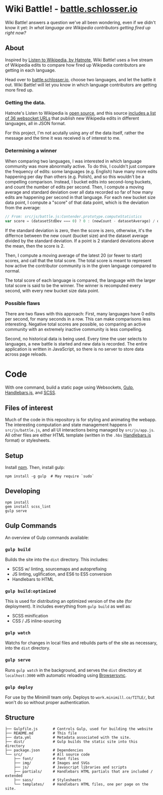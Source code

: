 Wiki Battle! - [battle.schlosser.io](http://battle.schlosser.io)
================================================================

Wiki Battle! answers a question we've all been wondering, even if we didn't know it yet: _In what language are Wikipedia contributors getting fired up right now?_

## About

Inspired by [Listen to Wikipedia, by Hatnote][hatnote], Wiki Battle! uses a live stream of Wikipedia edits to compare how fired up Wikipedia contributors are getting in each language.

Head over to [battle.schlosser.io](http://battle.schlosser.io), choose two languages, and let the battle it out.  Wiki Battle! will let you know in which language contributors are getting more fired up.

### Getting the data.

Hatnote's Listen to Wikipedia is [open source][hatnote-github], and this source [includes a list of 36 websocket URLs][hatnote-github-js] that publish new Wikipedia edits in different languages, all in JSON format.

For this project, I'm not acutally using any of the data itself, rather the message and the time it was received is of interest to me.

### Determining a winner

When comparing two languages, I was interested in which language community was more abnormally active.  To do this, I couldn't just compare the frequency of edits: some languages (e.g. English) have many more edits happening per day than others (e.g. Polish), and so this wouldn't be a compelling comparison.  Instead, I bucket edits into second-long buckets, and count the number of edits per second. Then, I compute a moving average and standard deviation over all data recorded so far of how many edits are happening per second in that language. For each new bucket size data point, I compute a "score" of that data point, which is the deviation from the average:

```js
// From: src/js/battle.js:Contender.prototype.computeStatistics
var score = (datasetStdDev === 0) ? 0 : (newCount - datasetAverage) / datasetStdDev;
```

If the standard deviation is zero, then the score is zero, otherwise, it's the differnce between the new count (bucket size) and the dataset average divided by the standard deviation.  If a point is 2 standard deviations above the mean, then the score is 2.

Then, I compute a moving average of the latest 20 (or fewer to start) scores, and call that the total score.  The total score is meant to represent how active the contributor community is in the given language compared to normal. 

The total score of each language is compared, the language with the larger total score is said to be the winner.  The winner is recomputed every second, with every new bucket size data point.

### Possible flaws

There are two flaws with this approach:  First, many languages have 0 edits per second, for many seconds in a row.  This can make comparisons less interesting.  Negative total scores are possible, so comparing an active community with an extremely inactive community is less compelling.

Second, no historical data is being used.  Every time the user selects to languages, a new battle is started and new data is recorded.  The entire application is written in JavaScript, so there is no server to store data across page reloads.

# Code

With one command, build a static page using Websockets, [Gulp][gulp], [Handlebars.js][handlebars], and [SCSS][scss].

## Files of interest

Much of the code in this repository is for styling and animating the webapp.  The interesting computation and state management happens in `src/js/battle.js`, and all UI interactions being managed by `src/js/app.js`.  All other files are either HTML template (written in the `.hbs` [Handlebars.js][handlebars] format) or stylesheets.

## Setup

Install [npm][npm-install]. Then, install gulp:

```
npm install -g gulp  # May require `sudo`
```

## Developing

```
npm install
gem install scss_lint
gulp serve
```

## Gulp Commands

An overview of Gulp commands available:

### `gulp build`

Builds the site into the `dist` directory.  This includes:

- SCSS w/ linting, sourcemaps and autoprefixing
- JS linting, uglification, and ES6 to ES5 conversion
- Handlebars to HTML

### `gulp build:optimized`

This is used for distributing an optimized version of the site (for deployment).  It includes everything from `gulp build` as well as:
- SCSS minification
- CSS / JS inline-sourcing 

### `gulp watch`

Watchs for changes in local files and rebuilds parts of the site as necessary, into the `dist` directory.

### `gulp serve`

Runs `gulp watch` in the background, and serves the `dist` directory at `localhost:3000` with automatic reloading using [Browsersync][browsersync].

### `gulp deploy`

For use by the Minimill team only.  Deploys to `work.minimill.co/TITLE/`, but won't do so without proper authentication.

## Structure

```
├── Gulpfile.js       # Controls Gulp, used for building the website
├── README.md         # This file
├── data.yml          # Metadata associated with the site.
├── dist/             # Gulp builds the static site into this directory
├── package.json      # Dependencies
└── src/              # All source code
    ├── font/         # Font files
    ├── img/          # Images and SVGs
    ├── js/           # Javascript libraries and scripts
    ├── partials/     # Handlebars HTML partials that are included / extended
    ├── sass/         # Stylesheets
    └── templates/    # Handlebars HTML files, one per page on the site.
```

[autoprefixer]: https://css-tricks.com/autoprefixer/
[bable]: https://babeljs.io/
[browsersync]: http://www.browsersync.io/
[cssmin]: https://github.com/ben-eb/cssnano
[es6]: https://github.com/lukehoban/es6features
[gulp]: http://gulpjs.com/
[hatnote]: http://listen.hatnote.com/
[hatnote-github]: https://github.com/hatnote/listen-to-wikipedia/
[hatnote-github-js]: https://github.com/hatnote/listen-to-wikipedia/blob/master/static/index.html#L86
[handlebars]: http://handlebarsjs.com/
[htmlmin]: https://github.com/kangax/html-minifier
[imagemin]: https://github.com/imagemin/imagemin
[jscs]: http://jscs.info/
[jshint]: http://jshint.com/
[linting]: https://en.wikipedia.org/wiki/Lint_%28software%29
[npm-install]: https://nodejs.org/en/download/
[uglifyjs]: https://github.com/mishoo/UglifyJS
[scss]: http://sass-lang.com/
[scss-lint]: https://github.com/brigade/scss-lint
